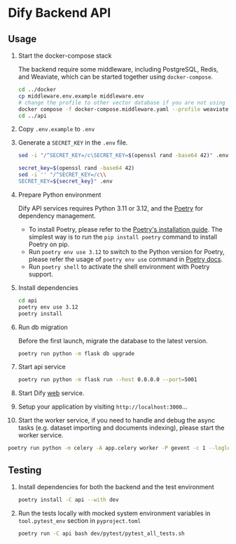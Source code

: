 # Dify Backend API

## Usage

1. Start the docker-compose stack

   The backend require some middleware, including PostgreSQL, Redis, and Weaviate, which can be started together using `docker-compose`.

   ```bash
   cd ../docker
   cp middleware.env.example middleware.env
   # change the profile to other vector database if you are not using weaviate
   docker compose -f docker-compose.middleware.yaml --profile weaviate -p dify up -d
   cd ../api
   ```

2. Copy `.env.example` to `.env`
3. Generate a `SECRET_KEY` in the `.env` file.

   ```bash for Linux
   sed -i "/^SECRET_KEY=/c\SECRET_KEY=$(openssl rand -base64 42)" .env
   ```

   ```bash for Mac
   secret_key=$(openssl rand -base64 42)
   sed -i '' "/^SECRET_KEY=/c\\
   SECRET_KEY=${secret_key}" .env
   ```

4. Prepare Python environment

   Dify API services requires Python 3.11 or 3.12, and the [Poetry](https://python-poetry.org/docs/) for dependency management.
    - To install Poetry, please refer to
      the [Poetry's installation guide](https://python-poetry.org/docs/#installation). The simplest way is to run the `pip install poetry` command to install Poetry on pip.
    - Run `poetry env use 3.12` to switch to the Python version for Poetry, please refer the usage of `poetry env use`
      command in [Poetry docs](https://python-poetry.org/docs/managing-environments/#switching-between-environments).
    - Run `poetry shell` to activate the shell environment with Poetry support.

5. Install dependencies

   ```bash
   cd api
   poetry env use 3.12
   poetry install
   ```

6. Run db migration

   Before the first launch, migrate the database to the latest version.

   ```bash
   poetry run python -m flask db upgrade
   ```

7. Start api service

   ```bash
   poetry run python -m flask run --host 0.0.0.0 --port=5001
   ```

8. Start Dify [web](../web) service.

9. Setup your application by visiting `http://localhost:3000`...

10. Start the worker service, if you need to handle and debug the async tasks (e.g. dataset importing and documents
    indexing), please start the worker service.

   ```bash
   poetry run python -m celery -A app.celery worker -P gevent -c 1 --loglevel INFO -Q dataset,generation,mail,ops_trace,app_deletion
   ```

## Testing

1. Install dependencies for both the backend and the test environment

   ```bash
   poetry install -C api --with dev
   ```

2. Run the tests locally with mocked system environment variables in `tool.pytest_env` section in `pyproject.toml`

   ```bash
   poetry run -C api bash dev/pytest/pytest_all_tests.sh
   ```


